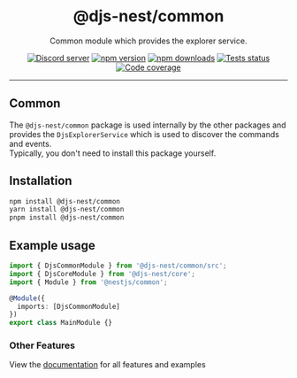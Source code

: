 <div align="center">
    <h1>@djs-nest/common</h1>
    Common module which provides the explorer service.
    <br/>
    <p>
        <a href="https://discord.gg/ZTapEzyD6G"><img src="https://img.shields.io/discord/222078108977594368?color=5865F2&logo=discord&logoColor=white" alt="Discord server" /></a>
		<a href="https://www.npmjs.com/package/@djs-nest/common"><img src="https://img.shields.io/npm/v/@djs-nest/common.svg?maxAge=3600" alt="npm version" /></a>
		<a href="https://www.npmjs.com/package/@djs-nest/common"><img src="https://img.shields.io/npm/dt/@djs-nest/common.svg?maxAge=3600" alt="npm downloads" /></a>
		<a href="https://github.com/djs-nest/djs-nest/actions"><img src="https://github.com/djs-nest/djs-nest/actions/workflows/tests.yml/badge.svg" alt="Tests status" /></a>
		<a href="https://codecov.io/gh/djs-nest/djs-nest" ><img src="https://codecov.io/gh/djs-nest/djs-nest/branch/main/graph/badge.svg?flag=common" alt="Code coverage" /></a>
	</p>
</div>

---

## Common

The `@djs-nest/common` package is used internally by the other packages and provides the `DjsExplorerService` which is
used to discover the commands and events.  
Typically, you don't need to install this package yourself.

## Installation

```bash
npm install @djs-nest/common
yarn install @djs-nest/common
pnpm install @djs-nest/common
```

## Example usage

```ts
import { DjsCommonModule } from '@djs-nest/common/src';
import { DjsCoreModule } from '@djs-nest/core';
import { Module } from '@nestjs/common';

@Module({
  imports: [DjsCommonModule]
})
export class MainModule {}
```

### Other Features

View the [documentation][documentation] for all features and examples

[documentation]: https://djs-nest.github.io/djs-nest/
